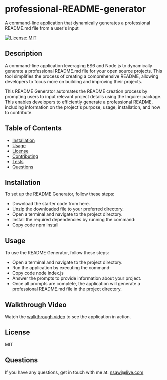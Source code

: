 # professional-README-generator
A command-line application that dynamically generates a professional README.md file from a user's input

[![License: MIT](https://img.shields.io/badge/License-MIT-yellow.svg)](https://opensource.org/licenses/MIT) 

## Description
A command-line application leveraging ES6 and Node.js to dynamically generate a professional README.md file for your open source projects. This tool simplifies the process of creating a comprehensive README, allowing developers to focus more on building and improving their projects.

This README Generator automates the README creation process by prompting users to input relevant project details using the Inquirer package. This enables developers to efficiently generate a professional README, including information on the project's purpose, usage, installation, and how to contribute.


## Table of Contents
- [Installation](#installation)
- [Usage](#usage)
- [License](#license)
- [Contributing](#contributing)
- [Tests](#tests)
- [Questions](#questions)

## Installation
To set up the README Generator, follow these steps:

- Download the starter code from here.
- Unzip the downloaded file to your preferred directory.
- Open a terminal and navigate to the project directory.
- Install the required dependencies by running the command:
- Copy code
    npm install

## Usage
To use the README Generator, follow these steps:

- Open a terminal and navigate to the project directory.
- Run the application by executing the command:
- Copy code
    node index.js
- Answer the prompts to provide information about your project.
- Once all prompts are complete, the application will generate a professional README.md file in the project directory.

## Walkthrough Video
Watch the [walkthrough video](assets/Professional%20Readme.mp4) to see the application in action.

## License
MIT
    
## Questions
If you have any questions, get in touch with me at: nsawi@live.com
